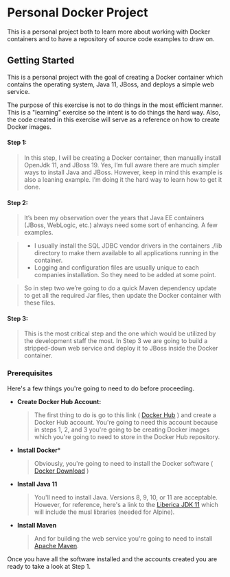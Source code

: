# Personal Docker Project

This is a personal project both to learn more about working with Docker containers and to have a repository of source code examples to draw on.

## Getting Started

This is a personal project with the goal of creating a Docker container which contains the operating system, Java 11, JBoss, and deploys a simple web service.  

The purpose of this exercise is not to do things in the most efficient manner.  This is a "learning" exercise so the intent is to do things the hard way.  Also, the code created in this exercise  will serve as a reference on how to create Docker images.


#### Step 1:
>  In this step, I will be creating a Docker container, then manually install OpenJdk 11, and JBoss 19.  Yes, I’m full aware there are much simpler ways to install Java and JBoss.  However, keep in mind this example is also a leaning example.  I’m doing it the hard way to learn how to get it done.  

#### Step 2:
>  It’s been my observation over the years that Java EE containers (JBoss, WebLogic, etc.) always need some sort of enhancing.  A few examples.

> * I usually install the SQL JDBC vendor drivers in the containers ./lib directory to make them available to all applications running in the container.  
> * Logging and configuration files are usually unique to each companies installation.  So they need to be added at some point.

> So in step two we’re going to do a quick Maven dependency update to get all the required Jar files, then update the Docker container with these files.

#### Step 3:
>  This is the most critical step and the one which would be utilized by the development staff the most.  In Step 3 we are going to build a stripped-down web service and deploy it to JBoss inside the Docker container.  



### Prerequisites

Here's a few things you're going to need to do before proceeding.

* **Create Docker Hub Account:**
  > The first thing to do is go to this link ( [Docker Hub](https://hub.docker.com/) ) and create a Docker Hub account.  You're going to need this account because in steps 1, 2, and 3 you're going to be creating Docker images which you're going to need to store in the Docker Hub repository.
* **Install Docker***
  > Obviously, you're going to need to install the Docker software ( [Docker Download](https://www.docker.com/get-started/) )
* **Install Java 11**
	> You'll need to install Java.  Versions 8, 9, 10, or 11 are acceptable.  However, for reference, here's a link to the 
	[Liberica JDK 11](https://bell-sw.com/pages/downloads/#/java-11-lts/)
	which will include the musl libraries (needed for Alpine).
* **Install Maven**
	>  And for building the web service you're going to need to install [Apache Maven](https://maven.apache.org/download.cgi/). 
  
  

Once you have all the software installed and the accounts created you are ready to take a look at Step 1.
